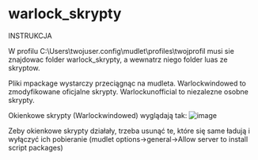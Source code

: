 # warlock_skrypty

INSTRUKCJA

W profilu C:\Users\twojuser\.config\mudlet\profiles\twojprofil musi sie znajdowac folder warlock_skrypty,
a wewnatrz niego folder luas ze skryptow.

Pliki mpackage wystarczy przeciągnąc na mudleta.
Warlockwindowed to zmodyfikowane oficjalne skrypty.
Warlockunofficial to niezalezne osobne skrypty.


Okienkowe skrypty (Warlockwindowed) wyglądają tak:
![image](https://user-images.githubusercontent.com/46422568/170592853-414c61d5-5aaa-4d52-8476-6c12822df18e.png)

Zeby okienkowe skrypty działały, trzeba usunąć te, które się same ładują i wyłączyć ich pobieranie (mudlet options->general->Allow server to install script packages)
